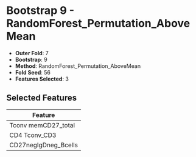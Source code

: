 # Bootstrap 9 - RandomForest_Permutation_AboveMean

- **Outer Fold**: 7
- **Bootstrap**: 9
- **Method**: RandomForest_Permutation_AboveMean
- **Fold Seed**: 56
- **Features Selected**: 3

## Selected Features

| Feature |
|---------|
| Tconv memCD27_total |
| CD4 Tconv_CD3 |
| CD27negIgDneg_Bcells |
